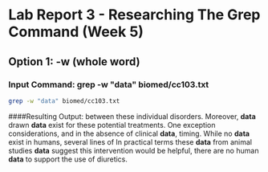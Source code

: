 # Lab Report 3 - Researching The Grep Command (Week 5)

## Option 1: -w (whole word)

### Input Command: grep -w "data" biomed/cc103.txt
```bash
grep -w "data" biomed/cc103.txt 
```

####Resulting Output:
     between these individual disorders. Moreover, **data** drawn
          **data** exist for these potential treatments. One exception
          considerations, and in the absence of clinical **data**,
          timing. While no **data** exist in humans, several lines of
          In practical terms these **data** from animal studies
          **data** suggest this intervention would be helpful, there
          are no human **data** to support the use of diuretics.
